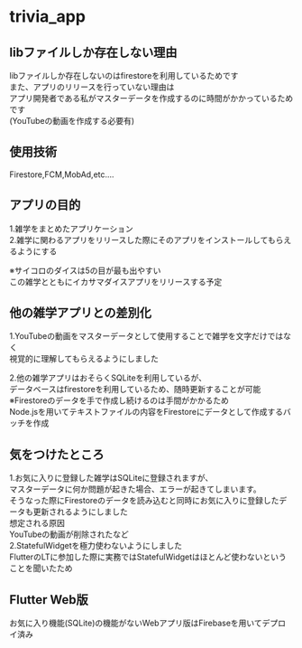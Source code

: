 # trivia_app
## libファイルしか存在しない理由  
  libファイルしか存在しないのはfirestoreを利用しているためです  
  また、アプリのリリースを行っていない理由は  
  アプリ開発者である私がマスターデータを作成するのに時間がかかっているためです  
  (YouTubeの動画を作成する必要有)

## 使用技術  
  Firestore,FCM,MobAd,etc....  

## アプリの目的  
1.雑学をまとめたアプリケーション  
2.雑学に関わるアプリをリリースした際にそのアプリをインストールしてもらえるようにする  

※サイコロのダイスは5の目が最も出やすい  
  この雑学とともにイカサマダイスアプリをリリースする予定  

## 他の雑学アプリとの差別化  
1.YouTubeの動画をマスターデータとして使用することで雑学を文字だけではなく  
   視覚的に理解してもらえるようにしました

2.他の雑学アプリはおそらくSQLiteを利用しているが、  
   データベースはfirestoreを利用しているため、随時更新することが可能  
   ※Firestoreのデータを手で作成し続けるのは手間がかかるため  
     Node.jsを用いてテキストファイルの内容をFirestoreにデータとして作成するバッチを作成  

## 気をつけたところ  
   1.お気に入りに登録した雑学はSQLiteに登録されますが、  
   マスターデータに何か問題が起きた場合、エラーが起きてしまいます。  
   そうなった際にFirestoreのデータを読み込むと同時にお気に入りに登録したデータも更新されるようにしました  
   想定される原因  
   YouTubeの動画が削除されたなど  
   2.StatefulWidgetを極力使わないようにしました  
     FlutterのLTに参加した際に実務ではStatefulWidgetはほとんど使わないということを聞いたため

## Flutter Web版  
  お気に入り機能(SQLite)の機能がないWebアプリ版はFirebaseを用いてデプロイ済み  
